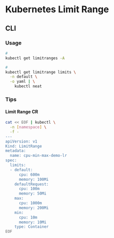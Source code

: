 # Kubernetes Limit Range

## CLI

### Usage

```sh
#
kubectl get limitranges -A

#
kubectl get limitrange limits \
  -n default \
  -o yaml | \
    kubectl neat
```

### Tips

#### Limit Range CR

```sh
cat << EOF | kubectl \
  -n [namespace] \
  -f -
---
apiVersion: v1
Kind: LimitRange
metadata:
  name: cpu-min-max-demo-lr
spec:
  limits:
  - default:
      cpu: 600m
      memory: 100Mi
    defaultRequest:
      cpu: 100m
      memory: 50Mi
    max:
      cpu: 1000m
      memory: 200Mi
    min:
      cpu: 10m
      memory: 10Mi
    type: Container
EOF
```
